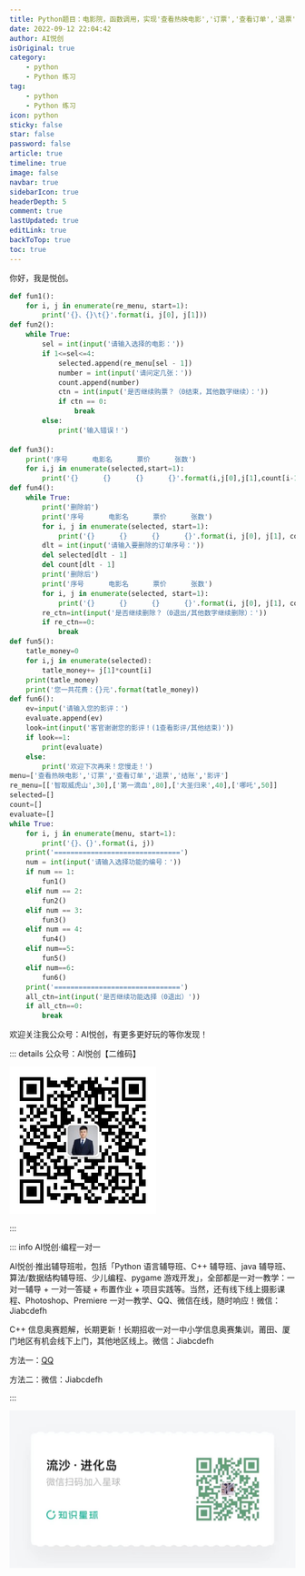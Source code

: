 ```yaml
---
title: Python题目：电影院，函数调用，实现'查看热映电影','订票','查看订单','退票','结账','影评'的功能
date: 2022-09-12 22:04:42
author: AI悦创
isOriginal: true
category: 
    - python
    - Python 练习
tag:
    - python
    - Python 练习
icon: python
sticky: false
star: false
password: false
article: true
timeline: true
image: false
navbar: true
sidebarIcon: true
headerDepth: 5
comment: true
lastUpdated: true
editLink: true
backToTop: true
toc: true
---
```


你好，我是悦创。

```python
def fun1():
    for i, j in enumerate(re_menu, start=1):
        print('{}、{}\t{}'.format(i, j[0], j[1]))
def fun2():
    while True:
        sel = int(input('请输入选择的电影：'))
        if 1<=sel<=4:
            selected.append(re_menu[sel - 1])
            number = int(input('请问定几张：'))
            count.append(number)
            ctn = int(input('是否继续购票？（0结束，其他数字继续）：'))
            if ctn == 0:
                break
        else:
            print('输入错误！')

def fun3():
    print('序号      电影名      票价      张数')
    for i,j in enumerate(selected,start=1):
        print('{}      {}      {}      {}'.format(i,j[0],j[1],count[i-1]))
def fun4():
    while True:
        print('删除前')
        print('序号      电影名      票价      张数')
        for i, j in enumerate(selected, start=1):
            print('{}      {}      {}      {}'.format(i, j[0], j[1], count[i - 1]))
        dlt = int(input('请输入要删除的订单序号：'))
        del selected[dlt - 1]
        del count[dlt - 1]
        print('删除后')
        print('序号      电影名      票价      张数')
        for i, j in enumerate(selected, start=1):
            print('{}      {}      {}      {}'.format(i, j[0], j[1], count[i - 1]))
        re_ctn=int(input('是否继续删除？（0退出/其他数字继续删除）：'))
        if re_ctn==0:
            break
def fun5():
    tatle_money=0
    for i,j in enumerate(selected):
        tatle_money+= j[1]*count[i]
    print(tatle_money)
    print('您一共花费：{}元'.format(tatle_money))
def fun6():
    ev=input('请输入您的影评：')
    evaluate.append(ev)
    look=int(input('客官谢谢您的影评！(1查看影评/其他结束)'))
    if look==1:
        print(evaluate)
    else:
        print('欢迎下次再来！您慢走！')
menu=['查看热映电影','订票','查看订单','退票','结账','影评']
re_menu=[['智取威虎山',30],['第一滴血',80],['大圣归来',40],['哪吒',50]]
selected=[]
count=[]
evaluate=[]
while True:
    for i, j in enumerate(menu, start=1):
        print('{}、{}'.format(i, j))
    print('===============================')
    num = int(input('请输入选择功能的编号：'))
    if num == 1:
        fun1()
    elif num == 2:
        fun2()
    elif num == 3:
        fun3()
    elif num == 4:
        fun4()
    elif num==5:
        fun5()
    elif num==6:
        fun6()
    print('===============================')
    all_ctn=int(input('是否继续功能选择（0退出）'))
    if all_ctn==0:
        break
```

欢迎关注我公众号：AI悦创，有更多更好玩的等你发现！

::: details 公众号：AI悦创【二维码】

![](/gzh.jpg)

:::

::: info AI悦创·编程一对一

AI悦创·推出辅导班啦，包括「Python 语言辅导班、C++ 辅导班、java 辅导班、算法/数据结构辅导班、少儿编程、pygame 游戏开发」，全部都是一对一教学：一对一辅导 + 一对一答疑 + 布置作业 + 项目实践等。当然，还有线下线上摄影课程、Photoshop、Premiere 一对一教学、QQ、微信在线，随时响应！微信：Jiabcdefh

C++ 信息奥赛题解，长期更新！长期招收一对一中小学信息奥赛集训，莆田、厦门地区有机会线下上门，其他地区线上。微信：Jiabcdefh

方法一：[QQ](http://wpa.qq.com/msgrd?v=3&uin=1432803776&site=qq&menu=yes)

方法二：微信：Jiabcdefh

:::

![](/zsxq.jpg)
